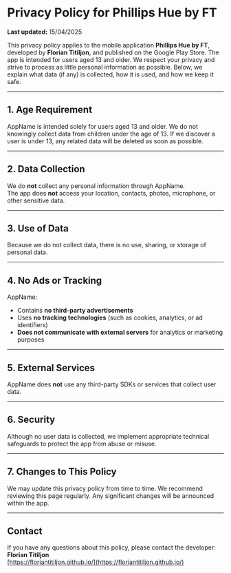# Privacy Policy for Phillips Hue by FT  
**Last updated:** 15/04/2025  

This privacy policy applies to the mobile application **Phillips Hue by FT**, developed by **Florian Titiljon**, and published on the Google Play Store. The app is intended for users aged 13 and older. We respect your privacy and strive to process as little personal information as possible. Below, we explain what data (if any) is collected, how it is used, and how we keep it safe.

---

## 1. Age Requirement  
AppName is intended solely for users aged 13 and older. We do not knowingly collect data from children under the age of 13. If we discover a user is under 13, any related data will be deleted as soon as possible.

---

## 2. Data Collection  
We do **not** collect any personal information through AppName.  
The app does **not** access your location, contacts, photos, microphone, or other sensitive data.

---

## 3. Use of Data  
Because we do not collect data, there is no use, sharing, or storage of personal data.

---

## 4. No Ads or Tracking  
AppName:  
- Contains **no third-party advertisements**  
- Uses **no tracking technologies** (such as cookies, analytics, or ad identifiers)  
- **Does not communicate with external servers** for analytics or marketing purposes  

---

## 5. External Services  
AppName does **not** use any third-party SDKs or services that collect user data.

---

## 6. Security  
Although no user data is collected, we implement appropriate technical safeguards to protect the app from abuse or misuse.

---

## 7. Changes to This Policy  
We may update this privacy policy from time to time. We recommend reviewing this page regularly. Any significant changes will be announced within the app.

---

## Contact  
If you have any questions about this policy, please contact the developer:  
**Florian Titiljon**  
[https://floriantitiljon.github.io/](https://floriantitiljon.github.io/)
